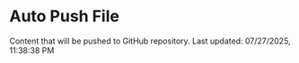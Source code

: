 # Auto Push File

Content that will be pushed to GitHub repository.
Last updated: 07/27/2025, 11:38:38 PM